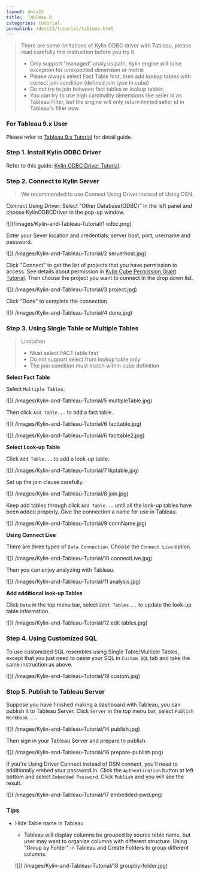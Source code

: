 ```yaml
---
layout: docs23
title:  Tableau 8
categories: tutorial
permalink: /docs23/tutorial/tableau.html
---
```


> There are some limitations of Kylin ODBC driver with Tableau, please read carefully this instruction before you try it.
> 
> * Only support "managed" analysis path, Kylin engine will raise exception for unexpected dimension or metric
> * Please always select Fact Table first, then add lookup tables with correct join condition (defined join type in cube)
> * Do not try to join between fact tables or lookup tables;
> * You can try to use high cardinality dimensions like seller id as Tableau Filter, but the engine will only return limited seller id in Tableau's filter now.

### For Tableau 9.x User
Please refer to [Tableau 9.x Tutorial](./tableau_91.html) for detail guide.

### Step 1. Install Kylin ODBC Driver
Refer to this guide: [Kylin ODBC Driver Tutorial](./odbc.html).

### Step 2. Connect to Kylin Server
> We recommended to use Connect Using Driver instead of Using DSN.

Connect Using Driver: Select "Other Database(ODBC)" in the left panel and choose KylinODBCDriver in the pop-up window. 

![](/images/Kylin-and-Tableau-Tutorial/1 odbc.png)

Enter your Sever location and credentials: server host, port, username and password.

![]( /images/Kylin-and-Tableau-Tutorial/2 serverhost.jpg)

Click "Connect" to get the list of projects that you have permission to access. See details about permission in [Kylin Cube Permission Grant Tutorial](./acl.html). Then choose the project you want to connect in the drop down list. 

![]( /images/Kylin-and-Tableau-Tutorial/3 project.jpg)

Click "Done" to complete the connection.

![]( /images/Kylin-and-Tableau-Tutorial/4 done.jpg)

### Step 3. Using Single Table or Multiple Tables
> Limitation
> 
>    * Must select FACT table first
>    * Do not support select from lookup table only
>    * The join condition must match within cube definition

**Select Fact Table**

Select `Multiple Tables`.

![]( /images/Kylin-and-Tableau-Tutorial/5 multipleTable.jpg)

Then click `Add Table...` to add a fact table.

![]( /images/Kylin-and-Tableau-Tutorial/6 facttable.jpg)

![]( /images/Kylin-and-Tableau-Tutorial/6 facttable2.jpg)

**Select Look-up Table**

Click `Add Table...` to add a look-up table. 

![]( /images/Kylin-and-Tableau-Tutorial/7 lkptable.jpg)

Set up the join clause carefully. 

![]( /images/Kylin-and-Tableau-Tutorial/8 join.jpg)

Keep add tables through click `Add Table...` until all the look-up tables have been added properly. Give the connection a name for use in Tableau.

![]( /images/Kylin-and-Tableau-Tutorial/9 connName.jpg)

**Using Connect Live**

There are three types of `Data Connection`. Choose the `Connect Live` option. 

![]( /images/Kylin-and-Tableau-Tutorial/10 connectLive.jpg)

Then you can enjoy analyzing with Tableau.

![]( /images/Kylin-and-Tableau-Tutorial/11 analysis.jpg)

**Add additional look-up Tables**

Click `Data` in the top menu bar, select `Edit Tables...` to update the look-up table information.

![]( /images/Kylin-and-Tableau-Tutorial/12 edit tables.jpg)

### Step 4. Using Customized SQL
To use customized SQL resembles using Single Table/Multiple Tables, except that you just need to paste your SQL in `Custom SQL` tab and take the same instruction as above.

![]( /images/Kylin-and-Tableau-Tutorial/19 custom.jpg)

### Step 5. Publish to Tableau Server
Suppose you have finished making a dashboard with Tableau, you can publish it to Tableau Server.
Click `Server` in the top menu bar, select `Publish Workbook...`. 

![]( /images/Kylin-and-Tableau-Tutorial/14 publish.jpg)

Then sign in your Tableau Server and prepare to publish. 

![]( /images/Kylin-and-Tableau-Tutorial/16 prepare-publish.png)

If you're Using Driver Connect instead of DSN connect, you'll need to additionally embed your password in. Click the `Authentication` button at left bottom and select `Embedded Password`. Click `Publish` and you will see the result.

![]( /images/Kylin-and-Tableau-Tutorial/17 embedded-pwd.png)

### Tips
* Hide Table name in Tableau

    * Tableau will display columns be grouped by source table name, but user may want to organize columns with different structure. Using "Group by Folder" in Tableau and Create Folders to group different columns.

     ![]( /images/Kylin-and-Tableau-Tutorial/18 groupby-folder.jpg)
